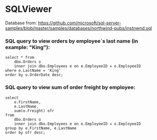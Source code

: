 # SQLViewer

Database from: https://github.com/microsoft/sql-server-samples/blob/master/samples/databases/northwind-pubs/instnwnd.sql

### SQL query to view orders by employee`s last name (in example: "King"):

```
select * from
	dbo.Orders o
	inner join dbo.Employees e on e.EmployeeID = o.EmployeeID
where e.LastName = 'King'
order by o.OrderDate desc;
```

### SQL query to view sum of order freight by employee:

```
select
	e.FirstName,
	e.LastName,
	sum(o.Freight) ofr
from
	dbo.Orders o 
	inner join dbo.Employees e on e.EmployeeID = o.EmployeeID
group by e.FirstName, e.LastName
order by ofr desc;
```